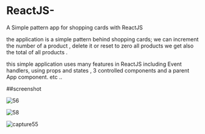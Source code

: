 # ReactJS-
A Simple pattern app for  shopping cards with  ReactJS 


the application is a simple pattern behind shopping cards; we can increment the number of a product , delete it or reset to zero all products
we get also the total of all products .

this simple application uses many features in ReactJS including Event handlers, using props and states , 3 controlled components and a parent App component. etc ..

##screenshot

![56](https://user-images.githubusercontent.com/44630594/47824744-30354400-dd66-11e8-8256-ac7ff55eecb2.PNG)

![58](https://user-images.githubusercontent.com/44630594/47824947-4099ee80-dd67-11e8-8971-9bb6fa96e57e.PNG)

![capture55](https://user-images.githubusercontent.com/44630594/47824980-70e18d00-dd67-11e8-9b70-6ec4f8a0505c.PNG)

